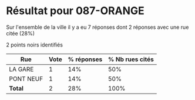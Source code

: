 # Résultat pour 087-ORANGE

Sur l'ensemble de la ville il y a eu 7 réponses dont 2 réponses avec une rue citée (28%)

2 points noirs identifiés

| Rue | Vote | % réponses | % Nb rues cités|
|-----|------|------------|----------------|
| LA GARE | 1 | 14% | 50%|
| PONT NEUF | 1 | 14% | 50%|
| **Total** | 2 | 28% | 100%|
